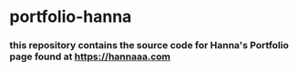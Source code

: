 # portfolio-hanna

### this repository contains the source code for Hanna's Portfolio page found at https://hannaaa.com
